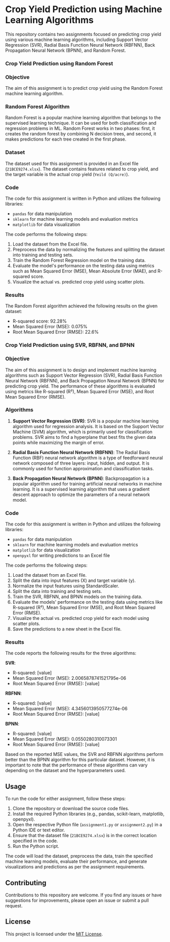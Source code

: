 # Crop Yield Prediction using Machine Learning Algorithms

This repository contains two assignments focused on predicting crop yield using various machine learning algorithms, including Support Vector Regression (SVR), Radial Basis Function Neural Network (RBFNN), Back Propagation Neural Network (BPNN), and Random Forest.

### Crop Yield Prediction using Random Forest

### Objective
The aim of this assignment is to predict crop yield using the Random Forest machine learning algorithm.

### Random Forest Algorithm
Random Forest is a popular machine learning algorithm that belongs to the supervised learning technique. It can be used for both classification and regression problems in ML. Random Forest works in two phases: first, it creates the random forest by combining N decision trees, and second, it makes predictions for each tree created in the first phase.

### Dataset
The dataset used for this assignment is provided in an Excel file (`21BCE9274.xlsx`). The dataset contains features related to crop yield, and the target variable is the actual crop yield (`Yeild (Q/acre)`).

### Code
The code for this assignment is written in Python and utilizes the following libraries:
- `pandas` for data manipulation
- `sklearn` for machine learning models and evaluation metrics
- `matplotlib` for data visualization

The code performs the following steps:
1. Load the dataset from the Excel file.
2. Preprocess the data by normalizing the features and splitting the dataset into training and testing sets.
3. Train the Random Forest Regression model on the training data.
4. Evaluate the model's performance on the testing data using metrics such as Mean Squared Error (MSE), Mean Absolute Error (MAE), and R-squared score.
5. Visualize the actual vs. predicted crop yield using scatter plots.

### Results
The Random Forest algorithm achieved the following results on the given dataset:
- R-squared score: 92.28%
- Mean Squared Error (MSE): 0.075%
- Root Mean Squared Error (RMSE): 22.6%

### Crop Yield Prediction using SVR, RBFNN, and BPNN

### Objective
The aim of this assignment is to design and implement machine learning algorithms such as Support Vector Regression (SVR), Radial Basis Function Neural Network (RBFNN), and Back Propagation Neural Network (BPNN) for predicting crop yield. The performance of these algorithms is evaluated using metrics like R-squared (R²), Mean Squared Error (MSE), and Root Mean Squared Error (RMSE).

### Algorithms
1. **Support Vector Regression (SVR)**: SVR is a popular machine learning algorithm used for regression analysis. It is based on the Support Vector Machine (SVM) algorithm, which is primarily used for classification problems. SVR aims to find a hyperplane that best fits the given data points while maximizing the margin of error.

2. **Radial Basis Function Neural Network (RBFNN)**: The Radial Basis Function (RBF) neural network algorithm is a type of feedforward neural network composed of three layers: input, hidden, and output. It is commonly used for function approximation and classification tasks.

3. **Back Propagation Neural Network (BPNN)**: Backpropagation is a popular algorithm used for training artificial neural networks in machine learning. It is a supervised learning algorithm that uses a gradient descent approach to optimize the parameters of a neural network model.

### Code
The code for this assignment is written in Python and utilizes the following libraries:
- `pandas` for data manipulation
- `sklearn` for machine learning models and evaluation metrics
- `matplotlib` for data visualization
- `openpyxl` for writing predictions to an Excel file

The code performs the following steps:
1. Load the dataset from an Excel file.
2. Split the data into input features (X) and target variable (y).
3. Normalize the input features using StandardScaler.
4. Split the data into training and testing sets.
5. Train the SVR, RBFNN, and BPNN models on the training data.
6. Evaluate the models' performance on the testing data using metrics like R-squared (R²), Mean Squared Error (MSE), and Root Mean Squared Error (RMSE).
7. Visualize the actual vs. predicted crop yield for each model using scatter plots.
8. Save the predictions to a new sheet in the Excel file.

### Results
The code reports the following results for the three algorithms:

**SVR**:
- R-squared: [value]
- Mean Squared Error (MSE): 2.0065878741521795e-06
- Root Mean Squared Error (RMSE): [value]

**RBFNN**:
- R-squared: [value]
- Mean Squared Error (MSE): 4.3456013950577274e-06
- Root Mean Squared Error (RMSE): [value]

**BPNN**:
- R-squared: [value]
- Mean Squared Error (MSE): 0.0550280310073301
- Root Mean Squared Error (RMSE): [value]

Based on the reported MSE values, the SVR and RBFNN algorithms perform better than the BPNN algorithm for this particular dataset. However, it is important to note that the performance of these algorithms can vary depending on the dataset and the hyperparameters used.

## Usage
To run the code for either assignment, follow these steps:

1. Clone the repository or download the source code files.
2. Install the required Python libraries (e.g., pandas, scikit-learn, matplotlib, openpyxl).
3. Open the respective Python file (`assignment1.py` or `assignment2.py`) in a Python IDE or text editor.
4. Ensure that the dataset file (`21BCE9274.xlsx`) is in the correct location specified in the code.
5. Run the Python script.

The code will load the dataset, preprocess the data, train the specified machine learning models, evaluate their performance, and generate visualizations and predictions as per the assignment requirements.

## Contributing
Contributions to this repository are welcome. If you find any issues or have suggestions for improvements, please open an issue or submit a pull request.

## License
This project is licensed under the [MIT License](LICENSE).
